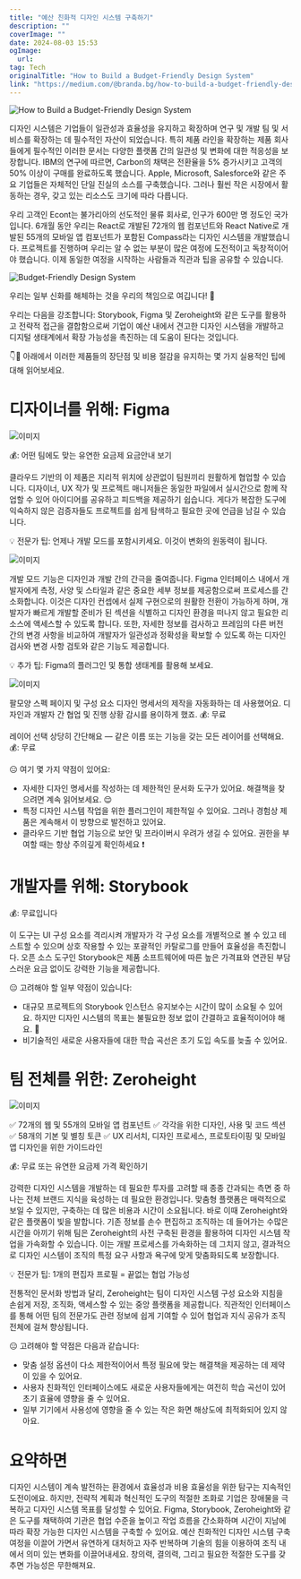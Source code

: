 ```yaml
---
title: "예산 친화적 디자인 시스템 구축하기"
description: ""
coverImage: ""
date: 2024-08-03 15:53
ogImage: 
  url: 
tag: Tech
originalTitle: "How to Build a Budget-Friendly Design System"
link: "https://medium.com/@branda.bg/how-to-build-a-budget-friendly-design-system-7d7723a7abe1"
---
```




![How to Build a Budget-Friendly Design System](/assets/img/HowtoBuildaBudget-FriendlyDesignSystem_0.png)

디자인 시스템은 기업들이 일관성과 효율성을 유지하고 확장하며 연구 및 개발 팀 및 서비스를 확장하는 데 필수적인 자산이 되었습니다. 특히 제품 라인을 확장하는 제품 회사들에게 필수적인 이러한 문서는 다양한 플랫폼 간의 일관성 및 변화에 대한 적응성을 보장합니다. IBM의 연구에 따르면, Carbon의 채택은 전환율을 5% 증가시키고 고객의 50% 이상이 구매를 완료하도록 했습니다. Apple, Microsoft, Salesforce와 같은 주요 기업들은 자체적인 단일 진실의 소스를 구축했습니다. 그러나 훨씬 작은 시장에서 활동하는 경우, 갖고 있는 리소스도 크기에 따라 다릅니다.

우리 고객인 Econt는 불가리아의 선도적인 물류 회사로, 인구가 600만 명 정도인 국가입니다. 6개월 동안 우리는 React로 개발된 72개의 웹 컴포넌트와 React Native로 개발된 55개의 모바일 앱 컴포넌트가 포함된 Compass라는 디자인 시스템을 개발했습니다. 프로젝트를 진행하며 우리는 알 수 없는 부분이 많은 여정에 도전적이고 독창적이어야 했습니다. 이제 동일한 여정을 시작하는 사람들과 직관과 팁을 공유할 수 있습니다.

![Budget-Friendly Design System](https://miro.medium.com/v2/resize:fit:1200/1*OYdFbvnx7ch5iyIyovk0zQ.gif)

<div class="content-ad"></div>

우리는 일부 신화를 해체하는 것을 우리의 책임으로 여깁니다! 🥊

우리는 다음을 강조합니다: Storybook, Figma 및 Zeroheight와 같은 도구를 활용하고 전략적 접근을 결합함으로써 기업이 예산 내에서 견고한 디자인 시스템을 개발하고 디지털 생태계에서 확장 가능성을 촉진하는 데 도움이 된다는 것입니다.

👇👀 아래에서 이러한 제품들의 장단점 및 비용 절감을 유지하는 몇 가지 실용적인 팁에 대해 읽어보세요.

# 디자이너를 위해: Figma

<div class="content-ad"></div>

![이미지](https://miro.medium.com/v2/resize:fit:1200/1*jnQ2QXseSkRJoGKvRwKDow.gif)

💰: 어떤 팀에도 맞는 유연한 요금제
요금안내 보기

클라우드 기반의 이 제품은 지리적 위치에 상관없이 팀원끼리 원활하게 협업할 수 있습니다. 디자이너, UX 작가 및 프로젝트 매니저들은 동일한 파일에서 실시간으로 함께 작업할 수 있어 아이디어를 공유하고 피드백을 제공하기 쉽습니다. 게다가 복잡한 도구에 익숙하지 않은 검증자들도 프로젝트를 쉽게 탐색하고 필요한 곳에 언급을 남길 수 있습니다.

💡 전문가 팁: 언제나 개발 모드를 포함시키세요. 이것이 변화의 원동력이 됩니다.

<div class="content-ad"></div>

![이미지](https://miro.medium.com/v2/resize:fit:1200/1*teQKoThSiQi36D5Oj2xLAg.gif)

개발 모드 기능은 디자인과 개발 간의 간극을 줄여줍니다. Figma 인터페이스 내에서 개발자에게 측정, 사양 및 스타일과 같은 중요한 세부 정보를 제공함으로써 프로세스를 간소화합니다. 이것은 디자인 컨셉에서 실제 구현으로의 원활한 전환이 가능하게 하며, 개발자가 빠르게 개발할 준비가 된 섹션을 식별하고 디자인 환경을 떠나지 않고 필요한 리소스에 액세스할 수 있도록 합니다. 또한, 자세한 정보를 검사하고 프레임의 다른 버전 간의 변경 사항을 비교하여 개발자가 일관성과 정확성을 확보할 수 있도록 하는 디자인 검사와 변경 사항 검토와 같은 기능도 제공합니다.

💡 추가 팁: Figma의 플러그인 및 통합 생태계를 활용해 보세요.

![이미지](/assets/img/HowtoBuildaBudget-FriendlyDesignSystem_4.png)

<div class="content-ad"></div>

팔모양 스펙
페이지 및 구성 요소 디자인 명세서의 제작을 자동화하는 데 사용했어요. 디자인과 개발자 간 협업 및 진행 상황 감시를 용이하게 했죠.
💰: 무료

레이어 선택
상당히 간단해요 — 같은 이름 또는 기능을 갖는 모든 레이어를 선택해요.
💰: 무료

😑 여기 몇 가지 약점이 있어요:

- 자세한 디자인 명세서를 작성하는 데 제한적인 문서화 도구가 있어요. 해결책을 찾으려면 계속 읽어보세요. 😌
- 특정 디자인 시스템 작업을 위한 플러그인이 제한적일 수 있어요. 그러나 경험상 제품은 계속해서 이 방향으로 발전하고 있어요.
- 클라우드 기반 협업 기능으로 보안 및 프라이버시 우려가 생길 수 있어요. 권한을 부여할 때는 항상 주의깊게 확인하세요 ❗

<div class="content-ad"></div>

# 개발자를 위해: Storybook

💰: 무료입니다

이 도구는 UI 구성 요소를 격리시켜 개발자가 각 구성 요소를 개별적으로 볼 수 있고 테스트할 수 있으며 상호 작용할 수 있는 포괄적인 카탈로그를 만들어 효율성을 촉진합니다. 오픈 소스 도구인 Storybook은 제품 소프트웨어에 따른 높은 가격표와 연관된 부담스러운 요금 없이도 강력한 기능을 제공합니다.

😑 고려해야 할 일부 약점이 있습니다:

<div class="content-ad"></div>

- 대규모 프로젝트의 Storybook 인스턴스 유지보수는 시간이 많이 소요될 수 있어요. 하지만 디자인 시스템의 목표는 불필요한 정보 없이 간결하고 효율적이어야 해요. 🎯
- 비기술적인 새로운 사용자들에 대한 학습 곡선은 초기 도입 속도를 늦출 수 있어요.

# 팀 전체를 위한: Zeroheight

![이미지](/assets/img/HowtoBuildaBudget-FriendlyDesignSystem_5.png)

✅ 72개의 웹 및 55개의 모바일 앱 컴포넌트
✅ 각각을 위한 디자인, 사용 및 코드 섹션
✅ 58개의 기본 및 별칭 토큰
✅ UX 리서치, 디자인 프로세스, 프로토타이핑 및 모바일 앱 디자인을 위한 가이드라인

<div class="content-ad"></div>

💰: 무료 또는 유연한 요금제
가격 확인하기

강력한 디자인 시스템을 개발하는 데 필요한 투자를 고려할 때 종종 간과되는 측면 중 하나는 전체 브랜드 지식을 육성하는 데 필요한 환경입니다. 맞춤형 플랫폼은 매력적으로 보일 수 있지만, 구축하는 데 많은 비용과 시간이 소요됩니다. 바로 이때 Zeroheight와 같은 플랫폼이 빛을 발합니다. 기존 정보를 손수 편집하고 조직하는 데 들어가는 수많은 시간을 아끼기 위해 팀은 Zeroheight의 사전 구축된 환경을 활용하여 디자인 시스템 작업을 가속화할 수 있습니다. 이는 개발 프로세스를 가속화하는 데 그치지 않고, 결과적으로 디자인 시스템이 조직의 특정 요구 사항과 욕구에 맞게 맞춤화되도록 보장합니다.

💡 전문가 팁: 1개의 편집자 프로필 = 끝없는 협업 가능성

전통적인 문서화 방법과 달리, Zeroheight는 팀이 디자인 시스템 구성 요소와 지침을 손쉽게 저장, 조직화, 액세스할 수 있는 중앙 플랫폼을 제공합니다. 직관적인 인터페이스를 통해 어떤 팀의 전문가도 관련 정보에 쉽게 기여할 수 있어 협업과 지식 공유가 조직 전체에 걸쳐 향상됩니다.

😑 고려해야 할 약점은 다음과 같습니다:

<div class="content-ad"></div>

- 맞춤 설정 옵션이 다소 제한적이어서 특정 필요에 맞는 해결책을 제공하는 데 제약이 있을 수 있어요.
- 사용자 친화적인 인터페이스에도 새로운 사용자들에게는 여전히 학습 곡선이 있어 초기 효율에 영향을 줄 수 있어요.
- 일부 기기에서 사용성에 영향을 줄 수 있는 작은 화면 해상도에 최적화되어 있지 않아요.

# 요약하면

디자인 시스템이 계속 발전하는 환경에서 효율성과 비용 효율성을 위한 탐구는 지속적인 도전이에요. 하지만, 전략적 계획과 혁신적인 도구의 적절한 조화로 기업은 장애물을 극복하고 디자인 시스템 목표를 달성할 수 있어요. Figma, Storybook, Zeroheight와 같은 도구를 채택하여 기관은 협업 수준을 높이고 작업 흐름을 간소화하며 시간이 지남에 따라 확장 가능한 디자인 시스템을 구축할 수 있어요. 예산 친화적인 디자인 시스템 구축 여정을 이끌어 가면서 유연하게 대처하고 자주 반복하며 기술의 힘을 이용하여 조직 내에서 의미 있는 변화를 이끌어내세요. 창의력, 결의력, 그리고 필요한 적절한 도구를 갖추면 가능성은 무한해져요.
